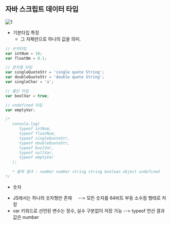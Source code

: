 ## 자바 스크립트 데이터 타입
![1](https://user-images.githubusercontent.com/45419456/180121435-ecce3c48-6727-4ea8-ab40-bc6d79406810.PNG)

* 기본타입 특징
  - 그 자체만으로 하나의 값을 의미.

```JavaScript
// 숫자타입
var intNum = 10;
var floatNm = 0.1;

// 문자열 타입
var singleQuoteStr = 'single quote String';
var doubleQuoteStr = 'double quote String';
var singleChar = 'a';

// 불린 타입
var boolVar = true;

// undefined 타입
var emptyVar;

/*
   console.log(
      typeof intNum,                
      typeof floatNum,
      typeof singleQuoteStr,
      typeof doubleQuoteStr,
      typeof boolVar,
      typeof nullVar,
      typeof emptyVar
   ); 
   
   * 출력 결과 : number number string string boolean object undefined
*/
```

* 숫자
 - JS에서는 하나의 숫자형만 존재 &nbsp;&nbsp;&nbsp;&nbsp;--> 모든 숫자를 64비트 부동 소수점 형태로 저장
 - var 키워드로 선언된 변수는 정수, 실수 구분없이 저장 가능 --> typeof 연산 결과값은 number



